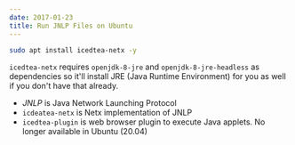 ```yaml
---
date: 2017-01-23
title: Run JNLP Files on Ubuntu
---
```


```bash
sudo apt install icedtea-netx -y
```
`icedtea-netx` requires `openjdk-8-jre` and `openjdk-8-jre-headless` as dependencies so it'll install JRE (Java Runtime Environment) for you as well if you don't have that already.

- _JNLP_ is Java Network Launching Protocol
- `icdeatea-netx` is Netx implementation of JNLP
- `icedtea-plugin` is web browser plugin to execute Java applets. No longer available in Ubuntu (20.04)
